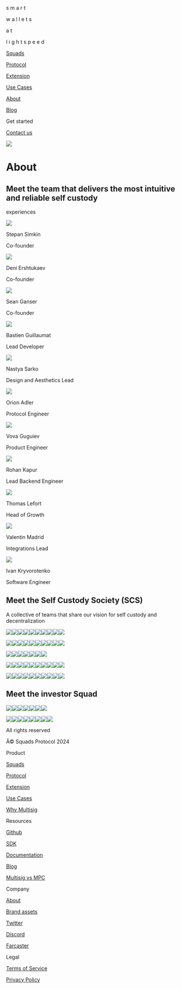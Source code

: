 s m a r t

w a l l e t s

a t

l i g h t s p e e d

[Squads](./)

[Protocol](./protocol)

[Extension](./extension)

[Use Cases](./use-cases)

[About](https://www.sqds.io/)

[Blog](./blog)

[](./)

Get started

[Contact us](https://discord.com/invite/YPXz64TrKs)

![](https://framerusercontent.com/images/yo0DwFFYxOaOiyMsIoKqKSmJNz0.jpg)

# About

## Meet the team that delivers the most intuitive and reliable self custody
experiences

![](https://framerusercontent.com/images/QNwczlIZ0JZmvxQfpcdm8HbX20.png)

Stepan Simkin

Co-founder

![](https://framerusercontent.com/images/r1gA1dSxKNOD8E7XZc8qm1SypY.png)

Deni Ershtukaev

Co-founder

![](https://framerusercontent.com/images/CM1Ipl1baOBMX0sq77Z94Z6GIQ.png)

Sean Ganser

Co-founder

![](https://framerusercontent.com/images/7rBkFiyuIg2uL6GiKweyD4Tu7s.png)

Bastien Guillaumat

Lead Developer

![](https://framerusercontent.com/images/gOyb9Ug3IYcdG617rx1x5JEBx4.png)

Nastya Sarko

Design and Aesthetics Lead

![](https://framerusercontent.com/images/q4QUddJz0VMYC1yisA8bRveMk.png)

Orion Adler

Protocol Engineer

![](https://framerusercontent.com/images/W2IGhYqXYEppRhdDltbszGqtuno.png)

Vova Guguiev

Product Engineer

![](https://framerusercontent.com/images/62wXEnwZqBYtqoPUsl2iuTebuE.png)

Rohan Kapur

Lead Backend Engineer

![](https://framerusercontent.com/images/LJDJmCJZkuG6ioCeHFXIuAWHNus.png)

Thomas Lefort

Head of Growth

![](https://framerusercontent.com/images/RJBMjDT3mJWR7T3BxeIE8eN4hbE.png)

Valentin Madrid

Integrations Lead

![](https://framerusercontent.com/images/0WavtNmmUJLYBQJRd2vbxHoewc.png)

Ivan Kryvorotenko

Software Engineer

## Meet the Self Custody Society (SCS)

A collective of teams that share our vision for self custody and
decentralization

[![](https://framerusercontent.com/images/G2optNblR1KMX4Fq7TOpkheG0.svg)](https://grapes.network/)[![](https://framerusercontent.com/images/rGP67O9eT8JtXQsVWEdEQWBz4.svg)](https://www.dialect.to/)[![](https://framerusercontent.com/images/JHDTZ9OLIOuw53741IUlR7HIT4.svg)](https://sharky.fi/)[![](https://framerusercontent.com/images/yCe9ehsA50vQUU261mBvEJbRFGA.svg)](https://solworks.dev/)[![](https://framerusercontent.com/images/xhZYj0Up9HBdSbK0Nald6EXHlCQ.svg)](https://osec.io/)[![](https://framerusercontent.com/images/GJFCFZUb5AomnEFWuoKmu2mbBg.svg)](https://raydium.io/)[![](https://framerusercontent.com/images/JTRACcGH6pGXSqe5SFFW3FCiqw.svg)](https://www.psyoptions.io/)[![](https://framerusercontent.com/images/jwNPLntduBqZo0shR5JroL0928.svg)](https://www.genopets.me/)[![](https://framerusercontent.com/images/qUumEiS0bVV5zV6POs6jEBntjXs.svg)](https://www.ratio.finance/)[![](https://framerusercontent.com/images/8X5yzil4MUM1joW6zmlNV62DbU.svg)](https://unique.vc/)

[![](https://framerusercontent.com/images/9r6GCz1HBjp53f2BQGM1O9nG8FE.svg)](https://hubbleprotocol.io/)[![](https://framerusercontent.com/images/PUBY2sfx7OPe9sR68xrOniBzIDM.svg)](https://www.jito.wtf/)[![](https://framerusercontent.com/images/E18IqUXl0zHEEP7OhfG5I5oWjw.svg)](https://www.magna.so/)[![](https://framerusercontent.com/images/0giHLVFHHEnH5rqYeMSLnAU.svg)](https://pyth.network/)[![](https://framerusercontent.com/images/rH2lB6p7NBJ1rtgxZ3KKu1cT0.svg)](https://streamflow.finance/)[![](https://framerusercontent.com/images/7syznzDK2qzp72296PzGjpSLrE.svg)](https://www.marginfi.com/)[![](https://framerusercontent.com/images/wCG6L02SWumkuGjga46ve9qj1U.svg)](https://cypher.trade/)[![](https://framerusercontent.com/images/SMyJFj1378Kol0KQlqYHobse3vc.svg)](https://helius.xyz/)[![](https://framerusercontent.com/images/DEL73SUWElwAl0STMT43Jz3co.svg)](https://www.integral.xyz/)[![](https://framerusercontent.com/images/6TTghraQbkYHauE1RytKQ1nNeY.svg)](https://www.lulo.finance/)

[![](https://framerusercontent.com/images/HpWyaLm44yrKoybYkinagkB68U.svg)](https://twitter.com/OptifiLabs)[![](https://framerusercontent.com/images/UQdYcJhVNwlocOvIwEt8xXcgMxM.svg)](https://frakt.xyz/)[![](https://framerusercontent.com/images/Tm2e81RJinJX3ePTUVf3FDZn6Q.svg)](https://www.bridgesplit.com/)[![](https://framerusercontent.com/images/rfLNVDWePvN8YvAUdWzSYXlLG8.svg)](https://app.kamino.finance/)[![](https://framerusercontent.com/images/ms91OcqpgjR13XoZ0x4z46e5ME.svg)](https://www.solarplex.xyz/)[![](https://framerusercontent.com/images/uXF96nCIUd2TIcGMJG9DAIb0Nbs.svg)](https://www.ironforge.cloud/)[![](https://framerusercontent.com/images/aefiRUTL4uf9baDhgBhrKTavV8Y.svg)](https://www.lightprotocol.com/)

[![](https://framerusercontent.com/images/gLUgAf5ScZiT3XsvPlb1aP1JaA.svg)](https://francium.io/)[![](https://framerusercontent.com/images/xx6QUHUawWxA5BJSqWmbd7BE8TI.svg)](https://www.dual.finance/)[![](https://framerusercontent.com/images/rrRijna6DbM7fdbPJNbtc5f8o.svg)](https://switchboard.xyz/)[![](https://framerusercontent.com/images/Ds1VOpDOkEbO0Mz171HoyzO3MqA.svg)](https://amulet.org/)[![](https://framerusercontent.com/images/rD8lGxnk5X9PYXoVxrRPYRRwPcE.svg)](https://elusiv.io/)[![](https://framerusercontent.com/images/lSod3DBNI1vJK6NenbpNLJIOM8k.svg)](https://www.step.finance/)[![](https://framerusercontent.com/images/wrgnYDkXMByuxaDNU9ELHiGFE.svg)](https://solend.fi/)[![](https://framerusercontent.com/images/44dc3kxKswToEmS5QSO2P7ppeuU.svg)](https://samoyedcoin.com/)[![](https://framerusercontent.com/images/9YGErz5hyoOZELkO1LCSYTMiSY.png)](https://hawksight.co/)[![](https://framerusercontent.com/images/jns2Cb9wjfccZfA3iyLO7xGRAS8.svg)](https://phantasia.app/)

[![](https://framerusercontent.com/images/Yc1HYwMe0A9MMf7JA9rk8EcqSRw.svg)](https://www.labeleven.dev/)[![](https://framerusercontent.com/images/QGa3T2uyMb3ApArH6Q6EUkS1E0.png)](https://www.drift.trade/)[![](https://framerusercontent.com/images/3LQiMmyoCALDcMqeL5AJVhnmPZA.svg)](https://asymmetric.financial/)[![](https://framerusercontent.com/images/fskkXeU6j4lGXdrIt3Cjm5d58QQ.svg)](https://www.tensor.trade/)[![](https://framerusercontent.com/images/07l3wL7Dyn13noGH4H1SrqsGsx0.svg)](https://www.popheadz.art/)[![](https://framerusercontent.com/images/9BLVPUNiy7dEbk8nwRm02ElLQ.svg)](https://www.zeta.markets/)[![](https://framerusercontent.com/images/T4NOzI4ayV8FUxx7f9wmxi9zQRg.png)](https://sujiko.trade/)[![](https://framerusercontent.com/images/vX77X5NlKSV3MCBnAGw0vgexBzc.svg)](https://laine.one/solana)[![](https://framerusercontent.com/images/bzGkYDpEnt1LB5NFgPuNG2DmFQ.svg)](https://coinflow.cash/)[![](https://framerusercontent.com/images/1RETSNXiimRCJoQeDcMylKJTE.svg)](https://nosana.io/)

## Meet the investor Squad

[![](https://framerusercontent.com/images/D1wP3COr1YToT8s7Sccagp11HI.svg)](https://multicoin.capital/)[![](https://framerusercontent.com/images/1KmD6npuVaOkz3cAXX4bFUA5J2E.svg)](https://jumpcrypto.com/)[![](https://framerusercontent.com/images/wzBGFxhfH9sbGjRtoC1Jkfaj9w.svg)](https://delphiventures.io/)[![](https://framerusercontent.com/images/zCmbCE2VTV7g1lVS5FSGBxK5uk.svg)](https://www.collabcurrency.com/)[![](https://framerusercontent.com/images/UchNG2RYS5ZGSCBFrxJug2p644.svg)](https://solana.ventures/)[![](https://framerusercontent.com/images/mTNZTvX9A0svmfZQVJnKwMCA.svg)](https://www.recvc.com/)[![](https://framerusercontent.com/images/okQmqusN67myWWzkKKrVG1TcWQ.svg)](https://volt.capital/)

[![](https://framerusercontent.com/images/GAi9AkQLHT26Aw6xFNr6DdsE.svg)](https://davincidao.xyz/)[![](https://framerusercontent.com/images/2U5My7zBrG2gj1QGzQs8InhxVqs.svg)](https://6thman.ventures/)[![](https://framerusercontent.com/images/ZKYG6JZKjpYtnm8QX8PfUEKEufY.svg)](https://www.republiccapital.co/)[![](https://framerusercontent.com/images/v1YZ1m4VywI1jQvr47gk2XZm0.svg)](https://www.seedclub.xyz/)[![](https://framerusercontent.com/images/DN4XackVm1Jt5jtj0pndMRZXlRQ.svg)](http://curiosity.ky/)[![](https://framerusercontent.com/images/okt5bkcUwtx0jHEGstFrxR1wR4.svg)](https://www.reverie.ooo/)[![](https://framerusercontent.com/images/0N1egs65Qo6bAttdDqvyv88Ws4.svg)](https://www.8186capital.com/)[![](https://framerusercontent.com/images/N0B9npK4NIcRHUkSHroBOBc8HL8.svg)](https://chaotic.capital/)

[](./)

All rights reserved

Â© Squads Protocol 2024

Product

[Squads](./)

[Protocol](./protocol)

[Extension](./extension)

[Use Cases](./use-cases)

[Why Multisig](https://squads.so/blog/what-are-multisig-wallets)

Resources

[Github](https://github.com/Squads-Protocol)

[SDK](https://www.npmjs.com/package/@sqds/multisig)

[Documentation](https://docs.squads.so/main/basics/welcome-to-squads)

[Blog](./blog)

[Multisig vs MPC](https://squads.so/blog/mpc-wallets-risks-vs-multisig)

Company

[About](./about)

[Brand assets](./brand-assets)

[Twitter](https://twitter.com/squadsprotocol)

[Discord](https://discord.com/invite/YPXz64TrKs)

[Farcaster](https://warpcast.com/squads)

Legal

[Terms of Service](./legal/terms-of-service)

[Privacy Policy](./legal/privacy-policy)

